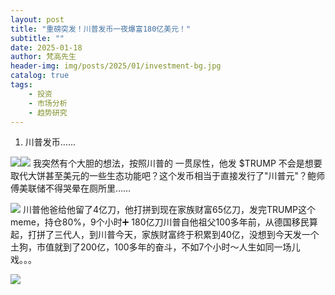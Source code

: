 ```yaml
---
layout: post
title: "重磅突发！川普发币一夜爆富180亿美元！"
subtitle: ""
date: 2025-01-18
author: 梵高先生
header-img: img/posts/2025/01/investment-bg.jpg
catalog: true
tags:
    - 投资
    - 市场分析
    - 趋势研究
---
```


1. 川普发币……

![](https://mmbiz.qpic.cn/sz_mmbiz_jpg/https://mmbiz.qpic.cn/sz_mmbiz_jpg/ViaIfpMVXKTTSZCiaGb7NCAW42vnmTO0fyQcGxuEckr8coRDVHFcicRfHI6hwO1kSEGgxMGficvoLAHib0Bs2MGDRIg/640?wx_fmt=jpeg)![](https://mmbiz.qpic.cn/sz_mmbiz_jpg/https://mmbiz.qpic.cn/sz_mmbiz_jpg/ViaIfpMVXKTTSZCiaGb7NCAW42vnmTO0fyLiaw2Zic5gbsnUpOVdtib8TpEQQM5q2iboLa1RYtSIpPGW5BHjuvib0x1Jg/640?wx_fmt=jpeg)
我突然有个大胆的想法，按照川普的 一贯尿性，他发 $TRUMP 不会是想要取代大饼甚至美元的一些生态功能吧？这个发币相当于直接发行了&quot;川普元&quot;？鲍师傅美联储不得哭晕在厕所里……

![](https://mmbiz.qpic.cn/sz_mmbiz_jpg/https://mmbiz.qpic.cn/sz_mmbiz_jpg/ViaIfpMVXKTTSZCiaGb7NCAW42vnmTO0fyGFCa6VNia8CWdeNGQqOWgwbjjarKQfbX9UbzMzn7rFJMWJkqYxsKOqQ/640?wx_fmt=jpeg)
川普他爸给他留了4亿刀，他打拼到现在家族财富65亿刀，发完TRUMP这个meme，持仓80%，9个小时➕ 180亿刀川普自他祖父100多年前，从德国移民算起，打拼了三代人，到川普今天，家族财富终于积累到40亿，没想到今天发一个土狗，市值就到了200亿，100多年的奋斗，不如7个小时～人生如同一场儿戏。。。

![](https://mmbiz.qpic.cn/sz_mmbiz_jpg/https://mmbiz.qpic.cn/sz_mmbiz_jpg/ViaIfpMVXKTTSZCiaGb7NCAW42vnmTO0fyfaHS1r0ZukQPBQcHBcrwQgqrz23T9bdTiccvnGHv6Ozphp4rsicOicajQ/640?wx_fmt=jpeg)